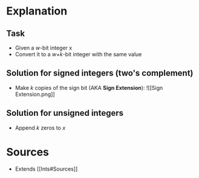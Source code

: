 # Explanation

## Task
- Given a *w*-bit integer x
- Convert it to a *w+k*-bit integer with the same value

## Solution for signed integers (two's complement)
- Make *k* copies of the sign bit (AKA **Sign Extension**): ![[Sign Extension.png]]

## Solution for unsigned integers
- Append *k* zeros to *x*

# Sources
- Extends [[Ints#Sources]]
